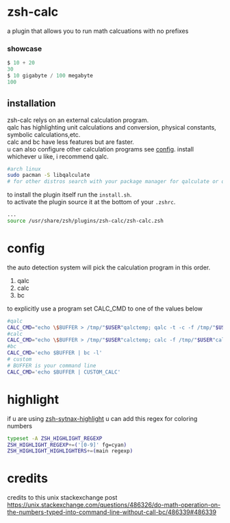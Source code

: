 # zsh-calc 
 a plugin that allows you to run math calcuations with no prefixes
### showcase
``` ada
$ 10 + 20
30
$ 10 gigabyte / 100 megabyte
100
```
## installation
zsh-calc relys on an external calculation program.   
qalc has highlighting unit calculations and conversion, physical constants, symbolic calculations,etc.   
calc and bc have less features but are faster.    
u can also configure other calculation programs see [config](https://github.com/Sam-programs/zsh-calc#config).
install whichever u like, i recommend qalc.   
```sh
#arch linux
sudo pacman -S libqalculate
# for other distros search with your package manager for qalculate or qalc
```
to install the plugin itself run the `install.sh`.    
to activate the plugin source it at the bottom of your `.zshrc`.
```sh 
...
source /usr/share/zsh/plugins/zsh-calc/zsh-calc.zsh
```
# config
the auto detection system will pick the calculation program in this order.  
1. qalc  
2. calc  
3. bc  

to explicitly use a program set CALC_CMD to one of the values below
```sh
#qalc
CALC_CMD="echo \$BUFFER > /tmp/"$USER"qalctemp; qalc -t -c -f /tmp/"$USER"qalctemp"
#calc
CALC_CMD="echo \$BUFFER > /tmp/"$USER"calctemp; calc -f /tmp/"$USER"calctemp"
#bc
CALC_CMD='echo $BUFFER | bc -l'
# custom
# BUFFER is your command line
CALC_CMD='echo $BUFFER | CUSTOM_CALC'
```
# highlight
if u are using [zsh-sytnax-highlight](https://github.com/zsh-users/zsh-syntax-highlighting) u can add this regex for coloring numbers
```sh
typeset -A ZSH_HIGHLIGHT_REGEXP
ZSH_HIGHLIGHT_REGEXP+=('[0-9]' fg=cyan)
ZSH_HIGHLIGHT_HIGHLIGHTERS+=(main regexp)
```
# credits
credits to this unix stackexchange post 
https://unix.stackexchange.com/questions/486326/do-math-operation-on-the-numbers-typed-into-command-line-without-call-bc/486339#486339
